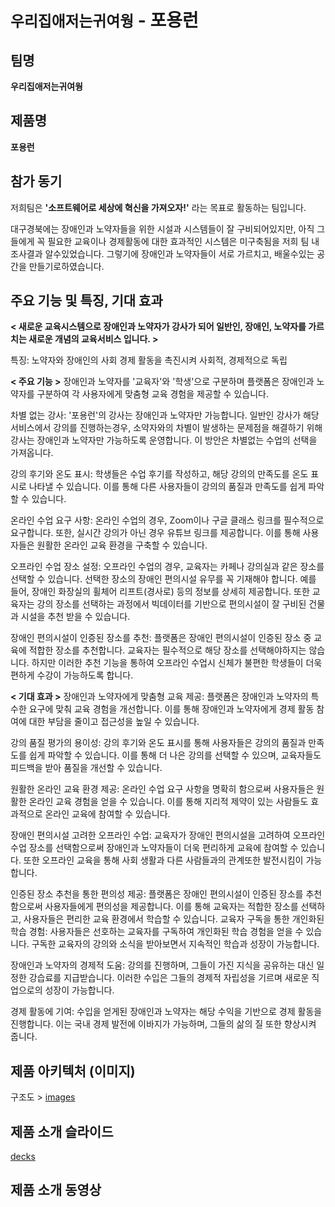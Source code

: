 # `우리집애저는귀여웡` - 포용런
## 팀명

**우리집애저는귀여웡**

## 제품명

**포용런**

## 참가 동기

저희팀은 **'소프트웨어로 세상에 혁신을 가져오자!'** 라는 목표로 활동하는 팀입니다.

대구경북에는 장애인과 노약자들을 위한 시설과 시스템들이 잘 구비되어있지만, 아직 그들에게 꼭 필요한 교육이나 경제활동에 대한
효과적인 시스템은 미구축됨을 저희 팀 내 조사결과 알수있었습니다. 그렇기에 장애인과 노약자들이 서로 가르치고, 배울수있는 공간을 만들기로하였습니다.

## 주요 기능 및 특징, 기대 효과

**< 새로운 교육시스템으로 장애인과 노약자가 강사가 되어 일반인, 장애인, 노약자를 가르치는 새로운 개념의 교육서비스 입니다. >**


특징: 노약자와 장애인의 사회 경제 활동을 촉진시켜 사회적, 경제적으로 독립

**< 주요 기능 >**
장애인과 노약자를 '교육자'와 '학생'으로 구분하며 플랫폼은 장애인과 노약자를 구분하여 각 사용자에게 맞춤형 교육 경험을 제공할 수 있습니다.

차별 없는 강사: '포용런'의 강사는 장애인과 노약자만 가능합니다. 일반인 강사가 해당 서비스에서 강의를 진행하는경우, 소약자와의 차별이 발생하는 문제점을 해결하기 위해 강사는 장애인과 노약자만 가능하도록 운영합니다. 이 방안은 차별없는 수업의 선택을 가져옵니다.

강의 후기와 온도 표시: 학생들은 수업 후기를 작성하고, 해당 강의의 만족도를 온도 표시로 나타낼 수 있습니다. 이를 통해 다른 사용자들이 강의의 품질과 만족도를 쉽게 파악할 수 있습니다.

온라인 수업 요구 사항: 온라인 수업의 경우, Zoom이나 구글 클래스 링크를 필수적으로 요구합니다. 또한, 실시간 강의가 아닌 경우 유튜브 링크를 제공합니다. 이를 통해 사용자들은 원활한 온라인 교육 환경을 구축할 수 있습니다.

오프라인 수업 장소 설정: 오프라인 수업의 경우, 교육자는 카페나 강의실과 같은 장소를 선택할 수 있습니다. 선택한 장소의 장애인 편의시설 유무를 꼭 기재해야 합니다. 예를 들어, 장애인 화장실의 휠체어 리프트(경사로) 등의 정보를 상세히 제공합니다. 또한 교육자는 강의 장소를 선택하는 과정에서 빅데이터를 기반으로 편의시설이 잘 구비된 건물과 시설을 추천 받을 수 있습니다.

장애인 편의시설이 인증된 장소를 추천: 플랫폼은 장애인 편의시설이 인증된 장소 중 교육에 적합한 장소를 추천합니다. 교육자는 필수적으로 해당 장소를 선택해야하지는 않습니다. 하지만 이러한 추천 기능을 통하여 오프라인 수업시 신체가 불편한 학생들이 더욱 편하게 수강이 가능하도록 합니다.


**< 기대 효과 >**
장애인과 노약자에게 맞춤형 교육 제공: 플랫폼은 장애인과 노약자의 특수한 요구에 맞춰 교육 경험을 개선합니다. 이를 통해 장애인과 노약자에게 경제 활동 참여에 대한 부담을 줄이고 접근성을 높일 수 있습니다.

강의 품질 평가의 용이성: 강의 후기와 온도 표시를 통해 사용자들은 강의의 품질과 만족도를 쉽게 파악할 수 있습니다. 이를 통해 더 나은 강의를 선택할 수 있으며, 교육자들도 피드백을 받아 품질을 개선할 수 있습니다.

원활한 온라인 교육 환경 제공: 온라인 수업 요구 사항을 명확히 함으로써 사용자들은 원활한 온라인 교육 경험을 얻을 수 있습니다. 이를 통해 지리적 제약이 있는 사람들도 효과적으로 온라인 교육에 참여할 수 있습니다.

장애인 편의시설 고려한 오프라인 수업: 교육자가 장애인 편의시설을 고려하여 오프라인 수업 장소를 선택함으로써 장애인과 노약자들이 더욱 편리하게 교육에 참여할 수 있습니다. 또한 오프라인 교육을 통해 사회 생활과 다른 사람들과의 관계또한 발전시킴이 가능합니다.

인증된 장소 추천을 통한 편의성 제공: 플랫폼은 장애인 편의시설이 인증된 장소를 추천함으로써 사용자들에게 편의성을 제공합니다. 이를 통해 교육자는 적합한 장소를 선택하고, 사용자들은 편리한 교육 환경에서 학습할 수 있습니다.
교육자 구독을 통한 개인화된 학습 경험: 사용자들은 선호하는 교육자를 구독하여 개인화된 학습 경험을 얻을 수 있습니다. 구독한 교육자의 강의와 소식을 받아보면서 지속적인 학습과 성장이 가능합니다.

장애인과 노약자의 경제적 도움: 강의를 진행하며, 그들이 가진 지식을 공유하는 대신 일정한 강습료를 지급받습니다. 이러한 수입은 그들의 경제적 자립성을 기르며 새로운 직업으로의 성장이 가능합니다. 

경제 활동에 기여: 수입을 얻게된 장애인과 노약자는 해당 수익을 기반으로 경제 활동을 진행합니다. 이는 국내 경제 발전에 이바지가 가능하며, 그들의 삶의 질 또한 향상시켜 줍니다.


## 제품 아키텍처 (이미지)
구조도 > [images](./images/info1.png)

## 제품 소개 슬라이드
[decks](./decks/ppt1.pdf)

## 제품 소개 동영상
<!--
제품 또는 서비스를 소개하는 동영상을 YouTube와 같은 곳에 업로드하고 동영상 링크를 적어주세요.
<!--
